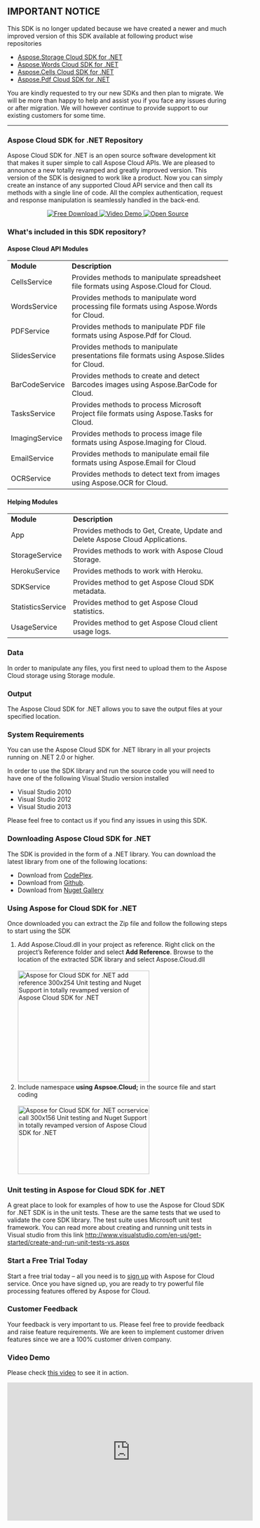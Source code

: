 ## IMPORTANT NOTICE
This SDK is no longer updated because we have created a newer and much improved version of this SDK available at following product wise repositories
* [Aspose.Storage Cloud SDK for .NET](https://goo.gl/nnd6k3)
* [Aspose.Words Cloud SDK for .NET](https://goo.gl/tfdRs8)
* [Aspose.Cells Cloud SDK for .NET](https://goo.gl/slpQiH)
* [Aspose.Pdf Cloud SDK for .NET](https://goo.gl/zwky6q)

You are kindly requested to try our new SDKs and then plan to migrate. We will be more than happy to help and assist you if you face any issues during or after migration. We will however continue to provide support to our existing customers for some time.

---

<div>
  <h3>Aspose Cloud SDK for .NET Repository</h3>
  <p>Aspose Cloud SDK for .NET is an open source software development kit that makes it super simple to call Aspose Cloud APIs. We are pleased to announce a new totally revamped and greatly improved version. This version of the SDK is designed to work like a product. Now you can simply create an instance of any supported Cloud API service and then call its methods with a single line of code. All the complex authentication, request and response manipulation is seamlessly handled in the back-end.</p>
  <p style="text-align: center;">
    <a title="Free Download - Aspose Cloud SDK for .NET" href="https://asposecloudnet.codeplex.com/releases/view/133155">
      <img title="Free Download - Aspose Cloud SDK for .NET" src="http://cdn.aspose.com/Images/marketplace/free-download-icon-aspose-mp.png" alt="Free Download" />
    </a>
    <a title="Video Demo - Aspose Cloud SDK for .NET" href="https://www.youtube.com/watch?v=1EbUgpte97s">
      <img title="Video Demo - Aspose Cloud SDK for .NET" src="http://cdn.aspose.com/Images/marketplace/video-demo-icon-aspose-mp.png" alt="Video Demo" />
    </a>
    <a title="Source Code - Aspose Cloud SDK for .NET" href="https://asposecloudnet.codeplex.com/SourceControl/latest">
      <img title="Source Code - Aspose Cloud SDK for .NET" src="http://cdn.aspose.com/Images/marketplace/open-source-icon-aspose-mp.png" alt="Open Source" />
    </a>
  </p>

  <h3>What's included in this SDK repository?</h3>
  <h4>Aspose Cloud API Modules</h4>
  <table>
    <tbody>
      <tr>
        <td>
          <b>Module</b>
        </td>
        <td>
          <b>Description</b>
        </td>
      </tr>
      <tr>
        <td>
          CellsService
        </td>
        <td>
          Provides methods to manipulate spreadsheet file formats using Aspose.Cloud for Cloud.
        </td>
      </tr>
      <tr>
        <td>
          WordsService
        </td>
        <td>
          Provides methods to manipulate word processing file formats using Aspose.Words for Cloud.
        </td>
      </tr>
      <tr>
        <td>
          PDFService
        </td>
        <td>
          Provides methods to manipulate PDF file formats using Aspose.Pdf for Cloud.
        </td>
      </tr>
      <tr>
        <td>
          SlidesService
        </td>
        <td>
          Provides methods to manipulate presentations file formats using Aspose.Slides for Cloud.
        </td>
      </tr>
      <tr>
        <td>
          BarCodeService
        </td>
        <td>
          Provides methods to create and detect Barcodes images using Aspose.BarCode for Cloud.
        </td>
      </tr>
      <tr>
        <td>
          TasksService
        </td>
        <td>
          Provides methods to process Microsoft Project file formats using Aspose.Tasks for Cloud.
        </td>
      </tr>
      <tr>
        <td>
          ImagingService
        </td>
        <td>
          Provides methods to process image file formats using Aspose.Imaging for Cloud.
        </td>
      </tr>
      <tr>
        <td>
          EmailService
        </td>
        <td>
          Provides methods to manipulate email file formats using Aspose.Email for Cloud
        </td>
      </tr>
      <tr>
        <td>
          OCRService
        </td>
        <td>
          Provides methods to detect text from images using Aspose.OCR for Cloud.
        </td>
      </tr>
    </tbody>
  </table>
  <h4>Helping Modules</h4>
  <table>
    <tbody>
      <tr>
        <td>
          <b>Module</b>
        </td>
        <td>
          <b>Description</b>
        </td>
      </tr>
      <tr>
        <td>
          App
        </td>
        <td>
          Provides methods to Get, Create, Update and Delete Aspose Cloud Applications.
        </td>
      </tr>
      <tr>
        <td>
          StorageService
        </td>
        <td>
          Provides methods to work with Aspose Cloud Storage.
        </td>
      </tr>
      <tr>
        <td>
          HerokuService
        </td>
        <td>
          Provides methods to work with Heroku.
        </td>
      </tr>
      <tr>
        <td>
          SDKService
        </td>
        <td>
          Provides method to get Aspose Cloud SDK metadata.
        </td>
      </tr>
      <tr>
        <td>
          StatisticsService
        </td>
        <td>
          Provides method to get Aspose Cloud statistics.
        </td>
      </tr>
      <tr>
        <td>
          UsageService
        </td>
        <td>
          Provides method to get Aspose Cloud client usage logs.
        </td>
      </tr>
    </tbody>
  </table>
  <h3>Data</h3>
  <p>In order to manipulate any files, you first need to upload them to the Aspose Cloud storage using Storage module.</p>
  <h3>Output</h3>
  <p>The Aspose Cloud SDK for .NET allows you to save the output files at your specified location.</p>



  <h3>System Requirements</h3>
  <p>You can use the Aspose Cloud SDK for .NET library in all your projects running on .NET 2.0 or higher.</p>
  <p>In order to use the SDK library and run the source code you will need to have one of the following Visual Studio version installed</p>
  <ul>
    <li>Visual Studio 2010</li>
    <li>Visual Studio 2012</li>
    <li>Visual Studio 2013</li>
  </ul>
  <p>Please feel free to contact us if you find any issues in using this SDK.</p>
  <h3>Downloading Aspose Cloud SDK for .NET</h3>
  <p>The SDK is provided in the form of a .NET library. You can download the latest library from one of the following locations:</p>
  <ul>
    <li>
      Download from <a href="https://asposecloudnet.codeplex.com/releases/view/133155"> CodePlex</a>.
    </li>
    <li>
      Download from <a href="https://github.com/asposeforcloud/Aspose_Cloud_SDK_For_.NET/releases"> Github</a>.
    </li>
    <li>
      Download from <a href="https://www.nuget.org/packages/Aspose.Cloud.SDK.NET/"> Nuget Gallery</a>
    </li>
  </ul>
  <h3>Using Aspose for Cloud SDK for .NET</h3>
  <p>Once downloaded you can extract the Zip file and follow the following steps to start using the SDK</p>
  <ol>
    <li>
      Add Aspose.Cloud.dll in your project as reference. Right click on the project&rsquo;s Reference folder and select <strong>Add Reference</strong>. Browse to the location of the extracted SDK library and select Aspose.Cloud.dll<br /> <br /> <a href="http://www.aspose.com/blogs/wp-content/uploads/2014/09/Aspose-for-Cloud-SDK-for-.NET-add-reference.png">
        <img title="Aspose for Cloud SDK for .NET add reference" src="http://www.aspose.com/blogs/wp-content/uploads/2014/09/Aspose-for-Cloud-SDK-for-.NET-add-reference-300x254.png" alt="Aspose for Cloud SDK for .NET add reference 300x254 Unit testing and Nuget Support in totally revamped version of Aspose Cloud SDK for .NET" width="300" height="254" />
      </a>
    </li>
    <li>
      Include namespace <strong>using Aspsoe.Cloud;</strong> in the source file and start coding<br /> <br /> <a href="http://www.aspose.com/blogs/wp-content/uploads/2014/09/Aspose-for-Cloud-SDK-for-.NET-ocrservice-call.png">
        <img title="Aspose for Cloud SDK for .NET ocrservice call" src="http://www.aspose.com/blogs/wp-content/uploads/2014/09/Aspose-for-Cloud-SDK-for-.NET-ocrservice-call-300x156.png" alt="Aspose for Cloud SDK for .NET ocrservice call 300x156 Unit testing and Nuget Support in totally revamped version of Aspose Cloud SDK for .NET" width="300" height="156" />
      </a>
    </li>
  </ol>
  <h3>Unit testing in Aspose for Cloud SDK for .NET</h3>
  <p>
    A great place to look for examples of how to use the Aspose for Cloud SDK for .NET SDK is in the unit tests. These are the same tests that we used to validate the core SDK library. The test suite uses Microsoft unit test framework. You can read more about creating and running unit tests in Visual studio from this link <a href="http://www.visualstudio.com/en-us/get-started/create-and-run-unit-tests-vs.aspx"> http://www.visualstudio.com/en-us/get-started/create-and-run-unit-tests-vs.aspx</a>
  </p>
  <h3>Start a Free Trial Today</h3>
  <p>
    Start a free trial today &ndash; all you need is to <a href="https://cloud.aspose.com/SignUp"> sign up</a> with Aspose for Cloud service. Once you have signed up, you are ready to try powerful file processing features offered by Aspose for Cloud.
  </p>
  <h3>Customer Feedback</h3>
  <p>Your feedback is very important to us. Please feel free to provide feedback and raise feature requirements. We are keen to implement customer driven features since we are a 100% customer driven company.</p>
  <h3>Video Demo</h3>
<p>Please check <a href="https://www.youtube.com/watch?v=1EbUgpte97s">this video</a> to see it in action.</p>
<p><iframe width="560" height="315" src="https://www.youtube.com/embed/1EbUgpte97s?rel=0" frameborder="0" allowfullscreen></iframe></p>
</div>

